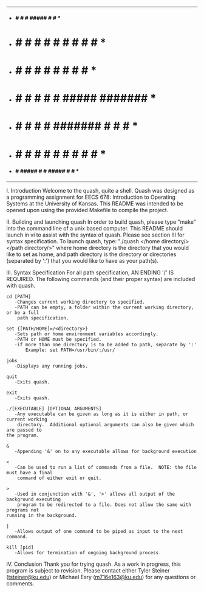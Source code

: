 *********************************************
*   #####  #     #    #     #####  #     #  *
*  #     # #     #   # #   #     # #     #  *
*  #     # #     #  #   #  #       #     #  *
*  #     # #     # #     #  #####  #######  *
*  #   # # #     # #######       # #     #  *
*  #    #  #     # #     # #     # #     #  *
*   #### #  #####  #     #  #####  #     #  *
*********************************************

I. Introduction
    Welcome to the quash, quite a shell.  Quash was designed as a programming assignment
for EECS 678: Introduction to Operating Systems at the University of Kansas.  This
README was intended to be opened upon using the provided Makefile to compile the project.

II. Building and launching quash
    In order to build quash, please type "make" into the command line of a unix based 
computer.  This README should launch in vi to assist with the syntax of quash.  Please
see section III for syntax specification.  To launch quash, type:
    	    "./quash </home directory/> </path directory/>"
where home directory is the directory that you would like to set as home, and path
directory is the directory or directories (separated by ':') that you would like to have
as your path(s).

III. Syntax Specification
    For all path specification, AN ENDING '/' IS REQUIRED.
    The following commands (and their proper syntax) are included with quash.

    cd [PATH]
       -Changes current working directory to specified.
       -PATH can be empty, a folder within the current working directory, or be a full
        path specification.

    set {[PATH/HOME]=/<directory>}
       -Sets path or home environment variables accordingly.
       -PATH or HOME must be specified.
       -if more than one directory is to be added to path, separate by ':'
       	   Example: set PATH=/usr/bin/:/usr/

    jobs
       -Displays any running jobs.

    quit
       -Exits quash.

    exit
       -Exits quash.

    ./[EXECUTABLE] [OPTIONAL ARGUMENTS]
       -Any executable can be given as long as it is either in path, or current working
        directory.  Additional optional arguments can also be given which are passed to
	the program.

    &
       -Appending '&' on to any executable allows for background execution

    <
       -Can be used to run a list of commands from a file.  NOTE: the file must have a final
        command of either exit or quit.

    >
       -Used in conjunction with '&', '>' allows all output of the background executing
        program to be redirected to a file. Does not allow the same with programs not
	running in the background.

    |
       -Allows output of one command to be piped as input to the next command.

    kill [pid]
       -Allows for termination of ongoing background process. 

IV. Conclusion
     Thank you for trying quash.  As a work in progress, this program is subject to
revision.  Please contact either Tyler Steiner (tsteiner@ku.edu) or Michael Esry 
(m716e163@ku.edu) for any questions or comments.